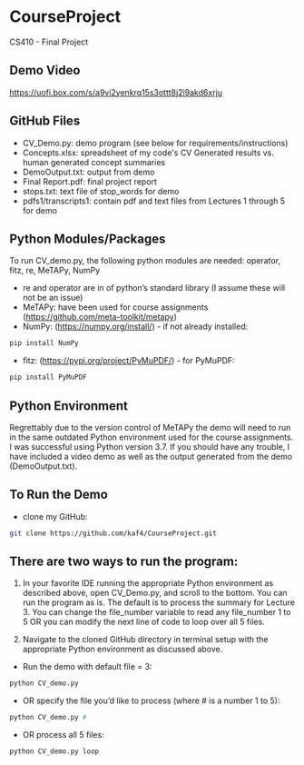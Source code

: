 # CourseProject

CS410 - Final Project

## Demo Video 
https://uofi.box.com/s/a9vi2yenkrq15s3ottt8j2i9akd6xrju

## GitHub Files
- CV_Demo.py: demo program (see below for requirements/instructions)
- Concepts.xlsx: spreadsheet of my code's CV Generated results vs. human generated concept summaries 
- DemoOutput.txt: output from demo 
- Final Report.pdf: final project report 
- stops.txt: text file of stop_words for demo 
- pdfs1/transcripts1: contain pdf and text files from Lectures 1 through 5 for demo 

## Python Modules/Packages
To run CV_demo.py, the following python modules are needed: operator, fitz, re, MeTAPy, NumPy 
- re and operator are in of python’s standard library (I assume these will not be an issue)
- MeTAPy: have been used for course assignments (https://github.com/meta-toolkit/metapy) 
- NumPy: (https://numpy.org/install/) - if not already installed:
```bash 
pip install NumPy
```
- fitz: (https://pypi.org/project/PyMuPDF/) - for PyMuPDF:
```bash 
pip install PyMuPDF 
```
## Python Environment
Regrettably due to the version control of MeTAPy the demo will need to run in the same outdated Python environment used for the course assignments. I was successful using Python version 3.7. If you should have any trouble, I have included a video demo as well as the output generated from the demo (DemoOutput.txt).

## To Run the Demo 
- clone my GitHub: 
```bash 
git clone https://github.com/kaf4/CourseProject.git
```
## There are two ways to run the program:

1. In your favorite IDE running the appropriate Python environment as described above, open CV_Demo.py, and scroll to the bottom. 
You can run the program as is. The default is to process the summary for Lecture 3. 
You can change the file_number variable to read any file_number 1 to 5 OR you can modify the next line of code to loop over all 5 files.

2. Navigate to the cloned GitHub directory in terminal setup with the appropriate Python environment as discussed above. 
- Run the demo with default file = 3:
 ```bash 
python CV_demo.py
```
- OR specify the file you’d like to process (where # is a number 1 to 5):
 ```bash 
python CV_demo.py #
```
- OR process all 5 files: 
 ```bash 
python CV_demo.py loop
```


